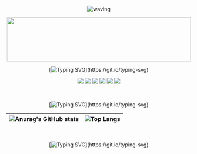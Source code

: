 <div align="center">

![waving](https://capsule-render.vercel.app/api?type=waving&height=180&text=MJ%20Son&fontAlign=65&fontAlignY=32&color=gradient)

<a href="https://github.com/devxb/gitanimals">
  <img src="https://render.gitanimals.org/lines/mango606?pet-id=690335245390837432" width="500" height="120"/>
</a>

[![Typing SVG](https://readme-typing-svg.demolab.com?font=Inconsolata&weight=500&size=35&duration=3000&pause=6500&color=8F72DB&center=true&vCenter=true&multiline=true&repeat=true&random=false&width=1300&height=60&lines=🔭+My+skill+is+...)](https://git.io/typing-svg)

<p>
  <img src="https://img.shields.io/badge/Java-ED8B00?style=flat&logo=openjdk&logoColor=white" />
  <img src="https://img.shields.io/badge/Spring-6DB33F?style=flat&logo=spring&logoColor=white" />
  <img src="https://img.shields.io/badge/Python-3776AB?style=flat&logo=python&logoColor=white" />
  <img src="https://img.shields.io/badge/MySQL-4479A1?style=flat&logo=mysql&logoColor=white" />
  <img src="https://img.shields.io/badge/PostgreSQL-4169E1?style=flat&logo=postgresql&logoColor=white" />
  <img src="https://img.shields.io/badge/Redis-DC382D?style=flat&logo=redis&logoColor=white" />
</p>

<br>

[![Typing SVG](https://readme-typing-svg.demolab.com?font=Inconsolata&weight=500&size=35&duration=3200&pause=4500&color=8F72DB&center=true&vCenter=true&multiline=true&repeat=true&random=false&width=1300&height=60&lines=🌱+My+github+stats+is+...)](https://git.io/typing-svg)

| ![Anurag's GitHub stats](https://github-readme-stats.vercel.app/api?username=mango606&theme=buefy&show_icons=true&hide_border=true) | ![Top Langs](https://github-readme-stats.vercel.app/api/top-langs/?username=mango606&langs_count=8&layout=compact&theme=buefy&hide_border=true)|
| ------------- | ------------- |

<br>

[![Typing SVG](https://readme-typing-svg.demolab.com?font=Inconsolata&weight=500&size=35&duration=3400&pause=2500&color=8F72DB&center=true&vCenter=true&multiline=true&repeat=true&random=false&width=1300&height=60&lines=👇+My+project+is+...)](https://git.io/typing-svg)

</div>
